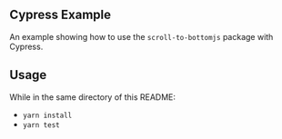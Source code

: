 ## Cypress Example

An example showing how to use the `scroll-to-bottomjs` package with Cypress.

## Usage

While in the same directory of this README:

- `yarn install`
- `yarn test`
